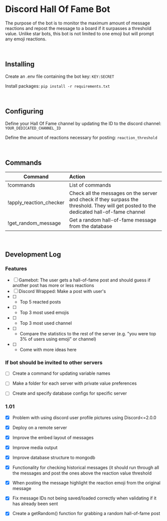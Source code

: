 # Discord Hall Of Fame Bot
The purpose of the bot is to monitor the maximum amount of message reactions and repost the message to a board if it surpasses a threshold value. Unlike star bots, this bot is not limited to one emoji but will prompt any emoji reactions.

<br>

## Installing
Create an .env file containing the bot key:
```KEY:SECRET```

Install packages:
```pip install -r requirements.txt```

<br>

## Configuring
Define your Hall Of Fame channel by updating the ID to the discord channel: ```YOUR_DEDICATED_CHANNEL_ID```

Define the amount of reactions necessary for posting: ```reaction_threshold```

<br>

## Commands

| Command | Action |
| ------------- |:-------------|
| !commands | List of commands |
| !apply_reaction_checker | Check all the messages on the server and check if they surpass the threshold. They will get posted to the dedicated hall-of-fame channel |
| !get_random_message | Get a random hall-of-fame message from the database |

<br>


## Development Log

### Features
- [ ] Gamebot: The user gets a hall-of-fame post and should guess if another post has more or less reactions
- [ ] Discord Wrapped: Make a post with user's
- [ ] - Top 5 reacted posts
- [ ] - Top 3 most used emojis
- [ ] - Top 3 most used channel
- [ ] - Compare the statistics to the rest of the server (e.g. "you were top 3% of users using emoji" or channel)
- [ ] - Come with more ideas here

### If bot should be invited to other servers
- [ ] Create a command for updating variable names
- [ ] Make a folder for each server with private value preferences
- [ ] Create and specify database configs for specific server


### 1.01
- [x] Problem with using discord user profile pictures using Discord<=2.0.0
- [x] Deploy on a remote server
- [x] Improve the embed layout of messages
- [x] Improve media output
- [x] Improve database structure to mongodb
- [x] Functionality for checking historical messages (it should run through all the messages and post the ones above the reaction value threshold
- [x] When posting the message highlight the reaction emoji from the original message
- [x] Fix message IDs not being saved/loaded correctly when validating if it has already been sent
- [x] Create a getRandom() function for grabbing a random hall-of-fame post

